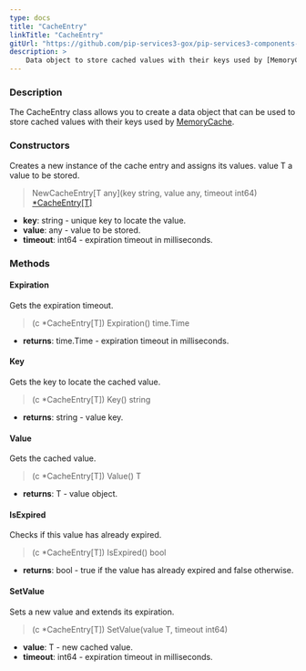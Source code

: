```yaml
---
type: docs
title: "CacheEntry"
linkTitle: "CacheEntry"
gitUrl: "https://github.com/pip-services3-gox/pip-services3-components-gox"
description: >
    Data object to store cached values with their keys used by [MemoryCache](../memory_cache).
---
```


### Description

The CacheEntry class allows you to create a data object that can be used to store cached values with their keys used by [MemoryCache](../memory_cache).

### Constructors
Creates a new instance of the cache entry and assigns its values.
value T a value to be stored.
> NewCacheEntry[T any](key string, value any, timeout int64) [*CacheEntry[T]]()

- **key**: string - unique key to locate the value.
- **value**: any - value to be stored.
- **timeout**: int64 - expiration timeout in milliseconds.


### Methods

#### Expiration
Gets the expiration timeout.

> (c *CacheEntry[T]) Expiration() time.Time

- **returns**: time.Time - expiration timeout in milliseconds.


#### Key
Gets the key to locate the cached value.

> (c *CacheEntry[T]) Key() string

- **returns**: string - value key.


#### Value
Gets the cached value.

> (c *CacheEntry[T]) Value() T

- **returns**: T - value object.


#### IsExpired
Checks if this value has already expired.

> (c *CacheEntry[T]) IsExpired() bool

- **returns**: bool - true if the value has already expired and false otherwise.


#### SetValue
Sets a new value and extends its expiration.

> (c *CacheEntry[T]) SetValue(value T, timeout int64)

- **value**: T - new cached value.
- **timeout**: int64 - expiration timeout in milliseconds.
